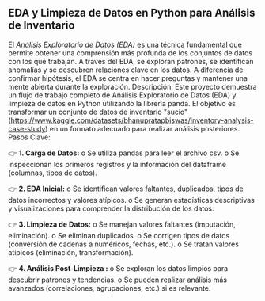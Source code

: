 ## EDA y Limpieza de Datos en Python para Análisis de Inventario

El *Análisis Exploratorio de Datos (EDA)* es una técnica fundamental que permite obtener una comprensión 
más profunda de los conjuntos de datos con los que trabajan. A través del EDA, se exploran patrones, 
se identifican anomalías y se descubren relaciones clave en los datos. A diferencia de confirmar hipótesis, 
el EDA se centra en hacer preguntas y mantener una mente abierta durante la exploración.
Descripción:
Este proyecto demuestra un flujo de trabajo completo de Análisis Exploratorio de Datos (EDA) y limpieza de 
datos en Python utilizando la librería panda. El objetivo es transformar un conjunto de datos de inventario "sucio"
(https://www.kaggle.com/datasets/bhanupratapbiswas/inventory-analysis-case-study) en un formato adecuado para realizar 
análisis posteriores.
Pasos Clave:

👉 **1.	Carga de Datos:**
o	Se utiliza pandas para leer el archivo csv.
o	Se inspeccionan los primeros registros y la información del dataframe (columnas, tipos de datos).

👉 **2.	EDA Inicial:**
o	Se identifican valores faltantes, duplicados, tipos de datos incorrectos y valores atípicos.
o	Se generan estadísticas descriptivas y visualizaciones para comprender la distribución de los datos.

👉 **3.	Limpieza de Datos:**
o	Se manejan valores faltantes (imputación, eliminación).
o	Se eliminan duplicados.
o	Se corrigen tipos de datos (conversión de cadenas a numéricos, fechas, etc.).
o	Se tratan valores atípicos (eliminación, transformación).

👉 **4.	Análisis Post-Limpieza :**
o	Se exploran los datos limpios para descubrir patrones y tendencias.
o	Se pueden realizar análisis más avanzados (correlaciones, agrupaciones, etc.) si es relevante.
